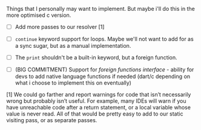 Things that I personally may want to implement.
But maybe i'll do this in the more optimised c version.

- [ ] Add more passes to our resolver [1]
- [ ] `continue` keyword support for loops. Maybe we'll not want to add for as a sync sugar, but as a manual implementation.
- [ ] The `print` shouldn't be a built-in keyword, but a foreign function.
- [ ] (BIG COMMITMENT) Support for *foreign functions interface* - ability for devs to add native language functions if needed (dart/c depending on what i choose to implement this on eventually)


[1] We could go farther and report warnings for code that isn’t necessarily wrong but probably isn’t useful. For example, many IDEs will warn if you have unreachable code after a return statement, or a local variable whose value is never read. All of that would be pretty easy to add to our static visiting pass, or as separate passes.
